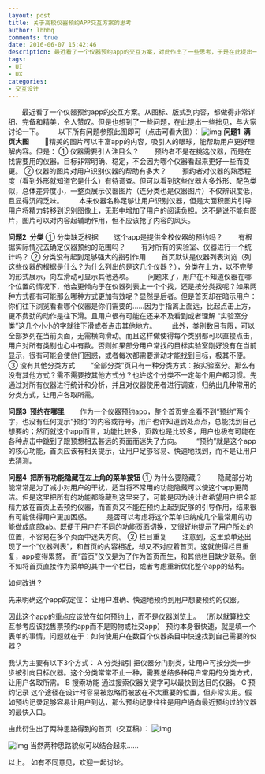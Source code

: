 ```yaml
---
layout: post
title: 关于高校仪器预约APP交互方案的思考
author: lhhhq
comments: true
date: 2016-06-07 15:42:46
description: 最近看了一个仪器预约app的交互方案，对此作出了一些思考，于是在此提出一些拙见，与大家讨论一下。
tags:
- UI
- UX
categories:
- 交互设计
---
```


       最近看了一个仪器预约app的交互方案。从图标、版式到内容，都做得非常详细、完备和精美，令人赞叹。但是也想到了一些问题，在此提出一些拙见，与大家讨论一下。
       以下所有问题参照此图即可（点击可看大图）：
![img](http://ce.sysu.edu.cn/hope/UploadFiles/image/jpg/201606/20160607154654547.jpg)
**问题1  满页大图**
       精美的图片可以丰富app的内容，吸引人的眼球，能帮助用户更好理解内容。但是：
① 仪器需要引人注目么？
       预约者不是在挑选仪器，而是在找需要用的仪器。目标非常明确、稳定，不会因为哪个仪器看起来更好一些而变更。
② 仪器的图片对用户识别仪器的帮助有多大？
       预约者对仪器的熟悉程度（看到外形就知道它是什么）有待调查。但可以看到这些仪器大多外形、配色类似，总体差异度小，一整页展示仪器图片（连分类也是仪器图片）不仅辨识度低，且显得沉闷乏味。
       本来仪器名称足够让用户识别仪器，但是大面积图片引导用户将精力转移到识别图像上，无形中增加了用户的阅读负担。这不是说不能有图片，图片可以对内容起辅助作用，但不应该抢了内容的风头。

**问题2  分类**
① 分类缺乏根据
       这个app是提供全校仪器的预约吗？
       有根据实际情况去确定仪器预约的范围吗？
       有对所有的实验室、仪器进行一个统计吗？
② 分类没有起到足够强大的指引作用
       首页默认是仪器列表浏览（列这些仪器的根据是什么？为什么列出的是这几个仪器？），分类在上方，以不完整的形式展示，向左滑动可显示其他选项。
       问题来了，用户在不知道仪器在哪个位置的情况下，他会更倾向于在仪器列表上一个个找，还是按分类找呢？如果两种方式都有可能那么哪种方式更加有效呢？显然是后者。但是首页却在暗示用户：你们往下浏览看看哪个仪器是你们需要的……因为手指离上面远，比起点击上方，更不费劲的动作是往下滑。且用户很有可能在还来不及看到或者理解 “实验室分类”这几个小小的字就往下滑或者点击其他地方。
       此外，类别数目有限，可以全部罗列在当前页面，无需横向滑动。而且这样做使得每个类别都可以直接点击，用户对所有类别也心中有数。否则如果部分用户常找的目标实验室刚好没有在当前显示，很有可能会使他们困惑，或者每次都需要滑动才能找到目标，极其不便。
③ 没有其他分类方式
       “全部分类”页只有一种分类方式：按实验室分。那么有没有其他方式？需不需要按其他方式分？也许这个分类不一定每个用户都习惯。先通过对所有仪器进行统计和分析，并且对仪器使用者进行调查，归纳出几种常用的分类方式，让用户各取所需。

**问题3  预约在哪里**
       作为一个仪器预约app，整个首页完全看不到“预约”两个字，也没有任何提示“预约”的内容或符号。用户也许知道到处点点，总能找到自己想要的；然而就这个app而言，功能比较多，页数也是比较多，用户也极有可能在各种点击中跳到了跟预想相去甚远的页面而迷失了方向。
       “预约”就是这个app的核心功能，首页应该有相关提示，让用户足够容易、快速地找到，而不是让用户去猜测。

**问题4  把所有功能隐藏在左上角的菜单按钮**
① 为什么要隐藏？
       隐藏部分功能常常是为了减小对用户的干扰，适当将不常用的功能隐藏可以使这个app更简洁。但是这里把所有的功能都隐藏到这里来了，可能是因为设计者希望用户把全部精力放在首页上去预约仪器，而首页又不能在预约上起到足够的引导作用，结果很有可能使得用户更加困惑。
       是否可以考虑将这个菜单归纳成几个最常用的功能做成底部tab。既便于用户在不同的功能页面切换，又很好地提示了用户所处的位置，不容易在多个页面中迷失方向。
② 栏目重复
       注意到，这里菜单还出现了一个“仪器列表”，和首页的内容相近，却又不对应着首页。这就使得栏目重复，app变得累赘， 而“首页”仅仅是为了作为首页而生，和其他栏目缺少联系。倒不如将首页直接作为菜单的其中一个栏目，或者考虑重新优化整个app的结构。

如何改进？

先来明确这个app的定位：
让用户准确、快速地预约到用户想要预约的仪器。

因此这个app的重点应该放在如何预约上，而不是仪器浏览上。
（所以就算找交互参考应该找售票预约app而不是购物或社交app）
预约本身很快速，就是填一个表单的事情，问题就在于：如何使用户在数百个仪器条目中快速找到自己需要的仪器？

我认为主要有以下3个方式：
A 分类指引
把仪器分门别类，让用户可按分类一步步被引向目标仪器。这个分类常常不止一种，需要总结多种用户常用的分类方式，让用户各取所需。
B 搜索功能
通过搜索仪器关键字可以最快到达目的仪器。
C 预约记录
这个途径在设计时容易被忽略而被放在不太重要的位置，但非常实用。假如预约记录足够容易让用户到达，那么预约记录往往是用户通向最近预约过的仪器的最快入口。

由此衍生出了两种思路得到的首页（交互稿）：
![img](http://ce.sysu.edu.cn/hope/UploadFiles/image/jpg/201606/20160607155120278.jpg)

![img](http://ce.sysu.edu.cn/hope/UploadFiles/image/jpg/201606/20160607155120886.jpg)
当然两种思路貌似可以结合起来……

以上。
如有不同意见，欢迎一起讨论。
